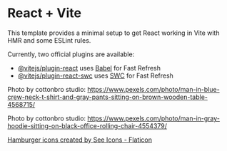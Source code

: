 # React + Vite

This template provides a minimal setup to get React working in Vite with HMR and some ESLint rules.

Currently, two official plugins are available:

- [@vitejs/plugin-react](https://github.com/vitejs/vite-plugin-react/blob/main/packages/plugin-react/README.md) uses [Babel](https://babeljs.io/) for Fast Refresh
- [@vitejs/plugin-react-swc](https://github.com/vitejs/vite-plugin-react-swc) uses [SWC](https://swc.rs/) for Fast Refresh

Photo by cottonbro studio: https://www.pexels.com/photo/man-in-blue-crew-neck-t-shirt-and-gray-pants-sitting-on-brown-wooden-table-4568715/

Photo by cottonbro studio: https://www.pexels.com/photo/man-in-gray-hoodie-sitting-on-black-office-rolling-chair-4554379/

<a href="https://www.flaticon.com/free-icons/hamburger" title="hamburger icons">Hamburger icons created by See Icons - Flaticon</a>